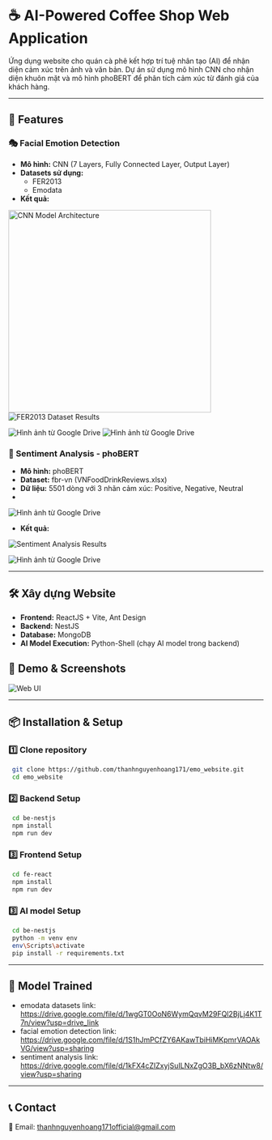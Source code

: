 # ☕ AI-Powered Coffee Shop Web Application

Ứng dụng website cho quán cà phê kết hợp trí tuệ nhân tạo (AI) để nhận diện cảm xúc trên ảnh và văn bản. Dự án sử dụng mô hình CNN cho nhận diện khuôn mặt và mô hình phoBERT để phân tích cảm xúc từ đánh giá của khách hàng.

---

## 🚀 Features
### 🎭 Facial Emotion Detection
- **Mô hình:** CNN (7 Layers, Fully Connected Layer, Output Layer)
- **Datasets sử dụng:**
  - FER2013
  - Emodata
- **Kết quả:**

<img src="https://drive.google.com/uc?export=view&id=1BPoUNED8oJBz--3nS0TW67mIppJIvYPl" width="400" alt="CNN Model Architecture">

<img src="https://drive.google.com/uc?export=view&id=1hMLMenSc__l1lsZrru5BVMlo-HSg8Uky" alt="FER2013 Dataset Results">

<img src="https://drive.google.com/uc?export=view&id=17NC1Rcv0lZXkcWS4CUXfu5Y4TSk4JOPB" 
     alt="Hình ảnh từ Google Drive" 
     >
<img src="https://drive.google.com/uc?export=view&id=1DUnjGFwBkRSPv7CNJyVu0RG4eRmR2GMF" 
     alt="Hình ảnh từ Google Drive" 
     >

### 📝 Sentiment Analysis - phoBERT
- **Mô hình:** phoBERT
- **Dataset:** fbr-vn (VNFoodDrinkReviews.xlsx)
- **Dữ liệu:** 5501 dòng với 3 nhãn cảm xúc: Positive, Negative, Neutral
- 
<img src="https://drive.google.com/uc?export=view&id=1ngHW0LFlV78fB6RkbGdd0FYbRebdaDW3" 
     alt="Hình ảnh từ Google Drive" 
     >
- **Kết quả:**

<img src="https://drive.google.com/uc?export=view&id=11E3Vn41hRmnXZMT60dz0vUy1TUE3YC4s" alt="Sentiment Analysis Results">

  
<img src="https://drive.google.com/uc?export=view&id=12aDoe6CHZHda56KnTHd-X-iZ0-OtU5Xh" 
alt="Hình ảnh từ Google Drive" >

---

## 🛠 Xây dựng Website
- **Frontend:** ReactJS + Vite, Ant Design
- **Backend:** NestJS
- **Database:** MongoDB
- **AI Model Execution:** Python-Shell (chạy AI model trong backend)

## 🎯 Demo & Screenshots
<img src="https://drive.google.com/uc?export=view&id=1OLvAMrzTSQJMuvfs6lrindL3zpW6LJOV" alt="Web UI">

---

## 📦 Installation & Setup
### 1️⃣ Clone repository
```bash
 git clone https://github.com/thanhnguyenhoang171/emo_website.git
 cd emo_website
```

### 2️⃣ Backend Setup
```bash
 cd be-nestjs
 npm install
 npm run dev
```

### 3️⃣ Frontend Setup
```bash
 cd fe-react
 npm install
 npm run dev
```
### 3️⃣ AI model Setup
```bash
 cd be-nestjs
 python -m venv env
 env\Scripts\activate
 pip install -r requirements.txt
```

---

## 🤖 Model Trained

- emodata datasets link: https://drive.google.com/file/d/1wgGT0OoN6WymQqvM29FQl2BjLj4K1T7n/view?usp=drive_link
- facial emotion detection link: https://drive.google.com/file/d/1S1hJmPCfZY6AKawTbiHiMKpmrVAOAkVG/view?usp=sharing
- sentiment analysis link: https://drive.google.com/file/d/1kFX4cZIZxyjSuILNxZgO3B_bX6zNNtw8/view?usp=sharing


---

## 📞 Contact
📧 Email: thanhnguyenhoang171official@gmail.com 
